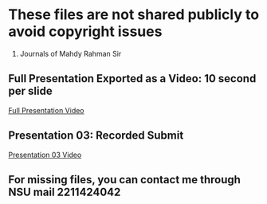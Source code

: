 # These files are not shared publicly to avoid copyright issues

01. Journals of Mahdy Rahman Sir

## Full Presentation Exported as a Video: 10 second per slide

[Full Presentation Video](https://youtu.be/hXt3DiZYZAc)

## Presentation 03: Recorded Submit

[Presentation 03 Video](https://youtu.be/WDjAgqaLe10)

## For missing files, you can contact me through NSU mail 2211424042
